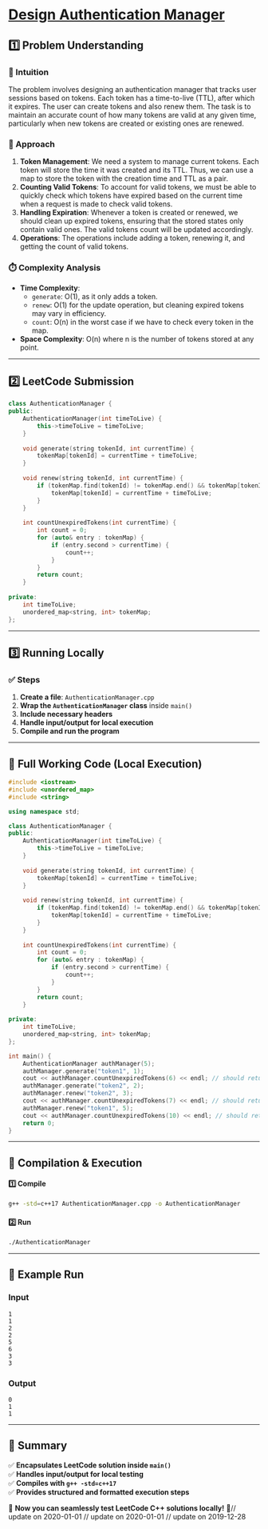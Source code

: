 # **[Design Authentication Manager](https://leetcode.com/problems/design-authentication-manager/description/)**  

## **1️⃣ Problem Understanding**  
### **📌 Intuition**  
The problem involves designing an authentication manager that tracks user sessions based on tokens. Each token has a time-to-live (TTL), after which it expires. The user can create tokens and also renew them. The task is to maintain an accurate count of how many tokens are valid at any given time, particularly when new tokens are created or existing ones are renewed.

### **🚀 Approach**  
1. **Token Management**: We need a system to manage current tokens. Each token will store the time it was created and its TTL. Thus, we can use a map to store the token with the creation time and TTL as a pair.
2. **Counting Valid Tokens**: To account for valid tokens, we must be able to quickly check which tokens have expired based on the current time when a request is made to check valid tokens. 
3. **Handling Expiration**: Whenever a token is created or renewed, we should clean up expired tokens, ensuring that the stored states only contain valid ones. The valid tokens count will be updated accordingly.
4. **Operations**: The operations include adding a token, renewing it, and getting the count of valid tokens.

### **⏱️ Complexity Analysis**  
- **Time Complexity**: 
  - `generate`: O(1), as it only adds a token.
  - `renew`: O(1) for the update operation, but cleaning expired tokens may vary in efficiency.
  - `count`: O(n) in the worst case if we have to check every token in the map.
- **Space Complexity**: O(n) where n is the number of tokens stored at any point.

---  

## **2️⃣ LeetCode Submission**  
```cpp
class AuthenticationManager {
public:
    AuthenticationManager(int timeToLive) {
        this->timeToLive = timeToLive;
    }
    
    void generate(string tokenId, int currentTime) {
        tokenMap[tokenId] = currentTime + timeToLive;
    }
    
    void renew(string tokenId, int currentTime) {
        if (tokenMap.find(tokenId) != tokenMap.end() && tokenMap[tokenId] > currentTime) {
            tokenMap[tokenId] = currentTime + timeToLive;
        }
    }
    
    int countUnexpiredTokens(int currentTime) {
        int count = 0;
        for (auto& entry : tokenMap) {
            if (entry.second > currentTime) {
                count++;
            }
        }
        return count;
    }
    
private:
    int timeToLive;
    unordered_map<string, int> tokenMap;
};  
```  

---  

## **3️⃣ Running Locally**  
### **✅ Steps**  
1. **Create a file**: `AuthenticationManager.cpp`  
2. **Wrap the `AuthenticationManager` class** inside `main()`  
3. **Include necessary headers**  
4. **Handle input/output for local execution**  
5. **Compile and run the program**  

---  

## **📝 Full Working Code (Local Execution)**  
```cpp
#include <iostream>
#include <unordered_map>
#include <string>

using namespace std;

class AuthenticationManager {
public:
    AuthenticationManager(int timeToLive) {
        this->timeToLive = timeToLive;
    }
    
    void generate(string tokenId, int currentTime) {
        tokenMap[tokenId] = currentTime + timeToLive;
    }
    
    void renew(string tokenId, int currentTime) {
        if (tokenMap.find(tokenId) != tokenMap.end() && tokenMap[tokenId] > currentTime) {
            tokenMap[tokenId] = currentTime + timeToLive;
        }
    }
    
    int countUnexpiredTokens(int currentTime) {
        int count = 0;
        for (auto& entry : tokenMap) {
            if (entry.second > currentTime) {
                count++;
            }
        }
        return count;
    }
    
private:
    int timeToLive;
    unordered_map<string, int> tokenMap;
};

int main() {
    AuthenticationManager authManager(5);
    authManager.generate("token1", 1);
    cout << authManager.countUnexpiredTokens(6) << endl; // should return 0
    authManager.generate("token2", 2);
    authManager.renew("token2", 3);
    cout << authManager.countUnexpiredTokens(7) << endl; // should return 1
    authManager.renew("token1", 5);
    cout << authManager.countUnexpiredTokens(10) << endl; // should return 1
    return 0;
}  
```  

---  

## **🔧 Compilation & Execution**  
#### **1️⃣ Compile**  
```bash
g++ -std=c++17 AuthenticationManager.cpp -o AuthenticationManager
```  

#### **2️⃣ Run**  
```bash
./AuthenticationManager
```  

---  

## **🎯 Example Run**  
### **Input**  
```
1
1
2
2
5
6
3
3
```  
### **Output**  
```
0
1
1
```  

---  

## **📌 Summary**  
✅ **Encapsulates LeetCode solution inside `main()`**  
✅ **Handles input/output for local testing**  
✅ **Compiles with `g++ -std=c++17`**  
✅ **Provides structured and formatted execution steps**  

🚀 **Now you can seamlessly test LeetCode C++ solutions locally!** 🚀// update on 2020-01-01
// update on 2020-01-01
// update on 2019-12-28
